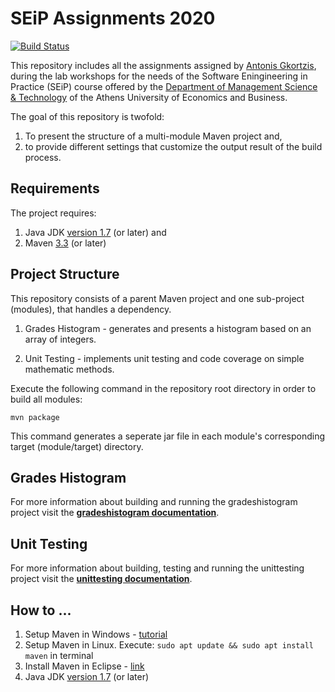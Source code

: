 # SEiP Assignments 2020

[![Build Status](https://travis-ci.com/Aliki-Ntouzgou/SEiP-Assignments-2020.svg?token=KGQ4yLReetURUiSy9Bt9&branch=development)](https://travis-ci.com/Aliki-Ntouzgou/SEiP-Assignments-2020)

This repository includes all the assignments assigned by <a href="https://github.com/AntonisGkortzis">Antonis Gkortzis</a>, during the lab workshops for the needs of the Software Eningineering in Practice (SEiP) course offered by the <a href="https://www.dept.aueb.gr/en/dmst">Department of Management Science & Technology</a> of the Athens University of Economics and Business.

The goal of this repository is twofold:

1. To present the structure of a multi-module Maven project and,
2. to provide different settings that customize the output result of the build process.

## Requirements

The project requires:

1. Java JDK <a href="https://www.oracle.com/java/technologies/javase-jdk8-downloads.html">version 1.7</a> (or later) and
2. Maven <a href="https://maven.apache.org/download.cgi">3.3</a> (or later)

## Project Structure

This repository consists of a parent Maven project and one sub-project (modules), that handles a dependency.

1. Grades Histogram - generates and presents a histogram based on an array of integers.

2. Unit Testing - implements unit testing and code coverage on simple mathematic methods. 

Execute the following command in the repository root directory in order to build all modules:

```
mvn package
```

This command generates a seperate jar file in each module's corresponding target (module/target) directory.

## Grades Histogram

For more information about building and running the gradeshistogram project visit the <a href="./gradeshistogram/README.md"><b>gradeshistogram documentation</b></a>.

## Unit Testing

For more information about building, testing and running the unittesting project visit the <a href="https://github.com/Aliki-Ntouzgou/SEiP-Assignments-2020/unittesting/README.md"><b>unittesting documentation</b></a>.

## How to ...
 1. Setup Maven in Windows - <a href="https://mkyong.com/maven/how-to-install-maven-in-windows/">tutorial</a>
 2. Setup Maven in Linux. Execute:  ```sudo apt update && sudo apt install maven``` in terminal
 3. Install Maven in Eclipse - <a href="https://www.eclipse.org/m2e/">link</a>
 4. Java JDK <a href="https://www.oracle.com/java/technologies/javase-jdk8-downloads.html">version 1.7</a> (or later)
 

